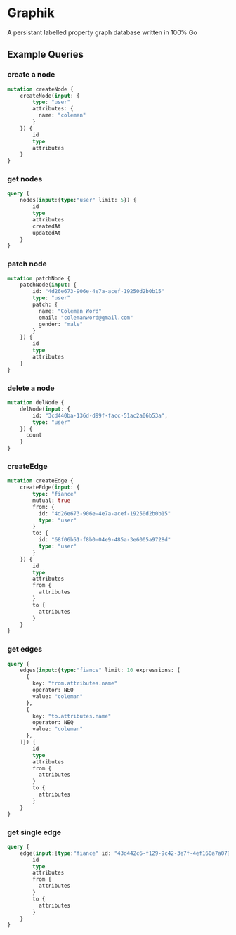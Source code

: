 # Graphik

A persistant labelled property graph database written in 100% Go

## Example Queries

### create a node
```graphql
mutation createNode {
    createNode(input: {
        type: "user"
        attributes: {
          name: "coleman"
        }
    }) {
        id
    	type
        attributes
    }
}
```

### get nodes

```graphql
query {
    nodes(input:{type:"user" limit: 5}) {
    	id
        type
        attributes
    	createdAt
        updatedAt
    }
}
```

### patch node

```graphql
mutation patchNode {
    patchNode(input: {
        id: "4d26e673-906e-4e7a-acef-19250d2b0b15"
        type: "user"
        patch: {
          name: "Coleman Word"
          email: "colemanword@gmail.com"
          gender: "male"
        }
    }) {
        id
    	type
        attributes
    }
}
```

### delete a node

```graphql
mutation delNode {
    delNode(input: {
        id: "3cd440ba-136d-d99f-facc-51ac2a06b53a",
        type: "user"
    }) {
      count  
    }
}
```

### createEdge

```graphql
mutation createEdge {
    createEdge(input: {
      	type: "fiance"
      	mutual: true
        from: {
          id: "4d26e673-906e-4e7a-acef-19250d2b0b15"
          type: "user"
        }
        to: {
          id: "68f06b51-f8b0-04e9-485a-3e6005a9728d"
          type: "user"
        }
    }) {
        id
        type
        attributes
    	from {
          attributes
        }
        to {
          attributes
        }
    }
}
```

### get edges

```graphql
query {
    edges(input:{type:"fiance" limit: 10 expressions: [
      {
      	key: "from.attributes.name"
      	operator: NEQ
      	value: "coleman"
      },
      {
      	key: "to.attributes.name"
      	operator: NEQ
      	value: "coleman"
      },
    ]}) {
        id
        type
        attributes
    	from {
          attributes
        }
    	to {
          attributes
        }
    }
}
```

### get single edge

```graphql
query {
    edge(input:{type:"fiance" id: "43d442c6-f129-9c42-3e7f-4ef160a7a079"}) {
        id
    	type
    	attributes
    	from {
          attributes
        }
    	to {
          attributes
        }
    }
}
```